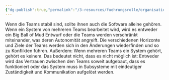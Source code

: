 ```yaml
---
{"dg-publish":true,"permalink":"/3-resources/fuehrungsrolle/organisationsstruktur/team-topologies/software-ownership/","created":"2024-04-28T15:51:06.107+02:00","updated":"2024-04-28T16:47:18.325+02:00"}
---
```


Wenn die Teams stabil sind, sollte ihnen auch die Software alleine gehören. Wenn ein System von mehreren Teams bearbeitet wird, wird es entweder ein Big Ball of Mud Entwurf oder die Teams werden verschränkt miteinander, was deren Autonomität angreift.
Die verschiedenen Horizonte und Ziele der Teams werden sich in den Änderungen wiederfinden und so zu Konflikten führen. Außerdem: Wenn mehreren Teams ein System gehört, gehört es keinem. Das bedeutet nicht, dass es nicht möglich ist: Entweder wird das Vertrauen zwischen den Teams soweit aufgebaut, dass es funktioniert oder das System muss in Subsysteme mit eindeutiger Zuständigkeit und Kommunikation aufgelöst werden.
